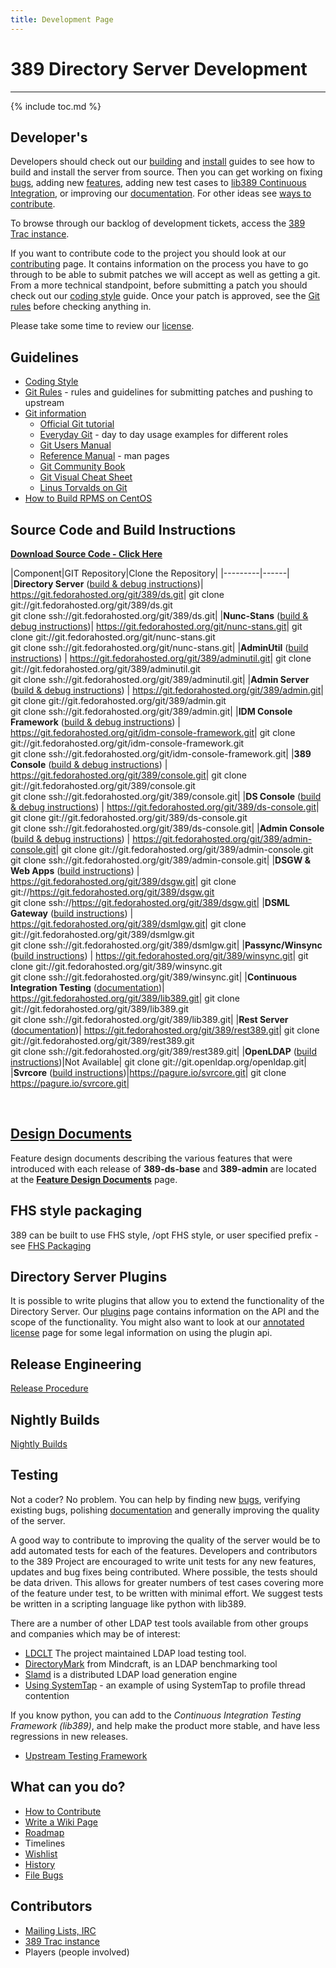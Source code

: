 ```yaml
---
title: Development Page
---
```


# 389 Directory Server Development
----------------------------------

{% include toc.md %}

Developer's
-----------

Developers should check out our [building](development/building.html) and [install](legacy/install-guide.html) guides to see how to build and install the server from source. Then you can get working on fixing [bugs](FAQ/bugs.html), adding new [features](FAQ/features.html), adding new test cases to [lib389 Continuous Integration](FAQ/upstream-test-framework.html), or improving our [documentation](documentation.html).  For other ideas see [ways to contribute](FAQ/ways-to-contribute.html).

To browse through our backlog of development tickets, access the [389 Trac instance](FAQ/bugs.html).

If you want to contribute code to the project you should look at our [contributing](development/contributing.html) page. It contains information on the process you have to go through to be able to submit patches we will accept as well as getting a git. From a more technical standpoint, before submitting a patch you should check out our [coding style](development/coding-style.html) guide. Once your patch is approved, see the [Git rules](development/git-rules.html) before checking anything in.

Please take some time to review our [license](FAQ/licensing.html).

Guidelines
------------
-   [Coding Style](development/coding-style.html)
-   [Git Rules](development/git-rules.html) - rules and guidelines for submitting patches and pushing to upstream
-   [Git information](http://git-scm.com/)
    -   [Official Git tutorial](http://www.kernel.org/pub/software/scm/git/docs/gittutorial.html)
    -   [Everyday Git](http://www.kernel.org/pub/software/scm/git/docs/everyday.html) - day to day usage examples for different roles
    -   [Git Users Manual](http://www.kernel.org/pub/software/scm/git/docs/user-manual.html)
    -   [Reference Manual](http://www.kernel.org/pub/software/scm/git/docs/) - man pages
    -   [Git Community Book](http://book.git-scm.com/)
    -   [Git Visual Cheat Sheet](http://zrusin.blogspot.com/2007/09/git-cheat-sheet.html)
    -   [Linus Torvalds on Git](http://www.youtube.com/watch?v=4XpnKHJAok8)
-   [How to Build RPMS on CentOS ](howto/howto-buildrpmsforcentos-rhel.html)


<a name="source"></a>

Source Code and Build Instructions
--------------------------------------------------------

**[Download Source Code - Click Here](development/source.html)**

|Component|GIT Repository|Clone the Repository|
|---------|------|
|**Directory Server** ([build & debug instructions](development/building.html))| <https://git.fedorahosted.org/git/389/ds.git>| git clone git://git.fedorahosted.org/git/389/ds.git<br>git clone ssh://git.fedorahosted.org/git/389/ds.git|
|**Nunc-Stans** ([build & debug instructions](development/building-nunc-stans.html))| <https://git.fedorahosted.org/git/nunc-stans.git>| git clone git://git.fedorahosted.org/git/nunc-stans.git<br>git clone ssh://git.fedorahosted.org/git/nunc-stans.git|
|**AdminUtil** ([build instructions](administration/adminutil.html)) | <https://git.fedorahosted.org/git/389/adminutil.git>| git clone git://git.fedorahosted.org/git/389/adminutil.git<br>git clone ssh://git.fedorahosted.org/git/389/adminutil.git|
|**Admin Server** ([build & debug instructions](administration/adminserver.html#build)) | <https://git.fedorahosted.org/git/389/admin.git>| git clone git://git.fedorahosted.org/git/389/admin.git<br>git clone ssh://git.fedorahosted.org/git/389/admin.git|
|**IDM Console Framework** ([build & debug instructions](development/buildingconsole.html#framework)) | <https://git.fedorahosted.org/git/idm-console-framework.git>| git clone git://git.fedorahosted.org/git/idm-console-framework.git<br>git clone ssh://git.fedorahosted.org/git/idm-console-framework.git|
|**389 Console** ([build & debug instructions](development/buildingconsole.html#console)) | <https://git.fedorahosted.org/git/389/console.git>| git clone git://git.fedorahosted.org/git/389/console.git<br>git clone ssh://git.fedorahosted.org/git/389/console.git|
|**DS Console** ([build & debug instructions](development/buildingconsole.html#ds-console)) | <https://git.fedorahosted.org/git/389/ds-console.git>| git clone git://git.fedorahosted.org/git/389/ds-console.git<br>git clone ssh://git.fedorahosted.org/git/389/ds-console.git|
|**Admin Console** ([build & debug instructions](development/buildingconsole.html#admin-console)) | <https://git.fedorahosted.org/git/389/admin-console.git>| git clone git://git.fedorahosted.org/git/389/admin-console.git<br>git clone ssh://git.fedorahosted.org/git/389/admin-console.git|
|**DSGW & Web Apps** ([build instructions](administration/dsgw-building.html)) | <https://git.fedorahosted.org/git/389/dsgw.git>| git clone git://https://git.fedorahosted.org/git/389/dsgw.git<br>git clone ssh://https://git.fedorahosted.org/git/389/dsgw.git|
|**DSML Gateway** ([build instructions](administration/dsml-gateway-building.html)) | <https://git.fedorahosted.org/git/389/dsmlgw.git>| git clone git://git.fedorahosted.org/git/389/dsmlgw.git<br>git clone ssh://git.fedorahosted.org/git/389/dsmlgw.git|
|**Passync/Winsync** ([build instructions](development/buildingpasssync.html)) | <https://git.fedorahosted.org/git/389/winsync.git>| git clone git://git.fedorahosted.org/git/389/winsync.git<br>git clone ssh://git.fedorahosted.org/git/389/winsync.git|
|**Continuous Integration Testing** ([documentation](FAQ/upstream-test-framework.html))| <https://git.fedorahosted.org/git/389/lib389.git>| git clone git://git.fedorahosted.org/git/389/lib389.git<br>git clone ssh://git.fedorahosted.org/git/389/lib389.git|
|**Rest Server** ([documentation](design/ldap-rest-api.html))| <https://git.fedorahosted.org/git/389/rest389.git>| git clone git://git.fedorahosted.org/git/389/rest389.git<br>git clone ssh://git.fedorahosted.org/git/389/rest389.git|
|**OpenLDAP** ([build instructions](development/building-openldap.html))|Not Available| git clone git://git.openldap.org/openldap.git|
|**Svrcore** ([build instructions](development/building-svrcore.html))|<https://pagure.io/svrcore.git>| git clone https://pagure.io/svrcore.git|

<br>

[Design Documents](design/design.html)
----------------

Feature design documents describing the various features that were introduced with each release of **389-ds-base** and **389-admin** are located at the **[Feature Design Documents](design/design.html)** page.

FHS style packaging
-------------------

389 can be built to use FHS style, /opt FHS style, or user specified prefix - see [FHS Packaging](development/fhs-packaging.html)

Directory Server Plugins
------------------------

It is possible to write plugins that allow you to extend the functionality of the Directory Server. Our [plugins](design/plugins.html) page contains information on the API and the scope of the functionality. You might also want to look at our [annotated license](FAQ/annotated-gpl-exception-license.html) page for some legal information on using the plugin api.

Release Engineering
-------------------

[Release Procedure](development/release-procedure.html)

Nightly Builds
--------------

[Nightly Builds](development/nightly-builds.html)

Testing
-------

Not a coder? No problem. You can help by finding new [bugs](FAQ/bugs.html), verifying existing bugs, polishing [documentation](documentation.html) and generally improving the quality of the server.

A good way to contribute to improving the quality of the server would be to add automated tests for each of the features. Developers and contributors to the 389 Project are encouraged to write unit tests for any new features, updates and bug fixes being contributed. Where possible, the tests should be data driven. This allows for greater numbers of test cases covering more of the feature under test, to be written with minimal effort. We suggest tests be written in a scripting language like python with lib389.

There are a number of other LDAP test tools available from other groups and companies which may be of interest:

-   [LDCLT](https://git.fedorahosted.org/cgit/389/ds.git/plain/ldap/servers/slapd/tools/ldclt/examples/README) The project maintained LDAP load testing tool.
-   [DirectoryMark](http://www.mindcraft.com/directorymark) from Mindcraft, is an LDAP benchmarking tool
-   [Slamd](http://www.slamd.com/) is a distributed LDAP load generation engine
-   [Using SystemTap](howto/howto-use-systemtap.html) - an example of using SystemTap to profile thread contention

If you know python, you can add to the *Continuous Integration Testing Framework (lib389)*, and help make the product more stable, and have less regressions in new releases.

-    [Upstream Testing Framework](FAQ/upstream-test-framework.html)

What can you do?
----------------

-   [How to Contribute](FAQ/ways-to-contribute.html)
-   [Write a Wiki Page](howto/howto-write-wiki-page.html)
-   [Roadmap](FAQ/roadmap.html)
-   Timelines
-   [Wishlist](FAQ/wishlist.html)
-   [History](FAQ/history.html)
-   [File Bugs](FAQ/bugs.html)

Contributors
------------

-   [Mailing Lists, IRC](mailing-lists.html)
-   [389 Trac instance](FAQ/bugs.html)
-   Players (people involved)

